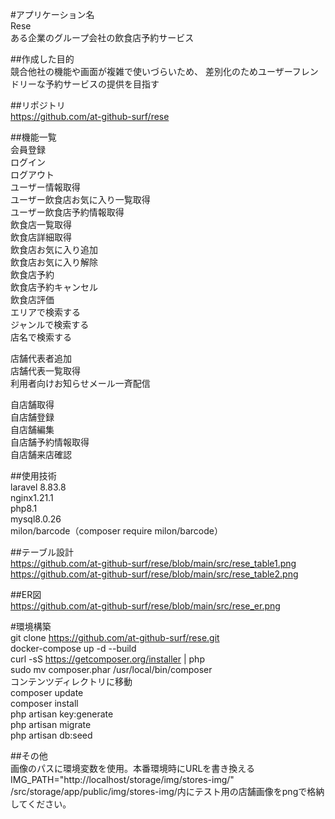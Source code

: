 #アプリケーション名  
Rese  
ある企業のグループ会社の飲食店予約サービス  
  
##作成した目的  
競合他社の機能や画面が複雑で使いづらいため、
差別化のためユーザーフレンドリーな予約サービスの提供を目指す  
  
##リポジトリ  
https://github.com/at-github-surf/rese  
  
##機能一覧  
会員登録  
ログイン  
ログアウト  
ユーザー情報取得  
ユーザー飲食店お気に入り一覧取得  
ユーザー飲食店予約情報取得  
飲食店一覧取得  
飲食店詳細取得  
飲食店お気に入り追加  
飲食店お気に入り解除  
飲食店予約  
飲食店予約キャンセル  
飲食店評価  
エリアで検索する  
ジャンルで検索する  
店名で検索する  
  
店舗代表者追加  
店舗代表一覧取得  
利用者向けお知らせメール一斉配信  
  
自店舗取得  
自店舗登録  
自店舗編集  
自店舗予約情報取得  
自店舗来店確認  
  
##使用技術  
laravel 8.83.8  
nginx1.21.1  
php8.1  
mysql8.0.26  
milon/barcode（composer require milon/barcode）  
  
##テーブル設計  
https://github.com/at-github-surf/rese/blob/main/src/rese_table1.png  
https://github.com/at-github-surf/rese/blob/main/src/rese_table2.png  
  
##ER図  
https://github.com/at-github-surf/rese/blob/main/src/rese_er.png  
  
#環境構築  
git clone https://github.com/at-github-surf/rese.git  
docker-compose up -d --build  
curl -sS https://getcomposer.org/installer | php  
sudo mv composer.phar /usr/local/bin/composer  
コンテンツディレクトリに移動  
composer update  
composer install  
php artisan key:generate  
php artisan migrate  
php artisan db:seed  
  
##その他  
画像のパスに環境変数を使用。本番環境時にURLを書き換える  
IMG_PATH="http://localhost/storage/img/stores-img/"  
/src/storage/app/public/img/stores-img/内にテスト用の店舗画像をpngで格納してください。